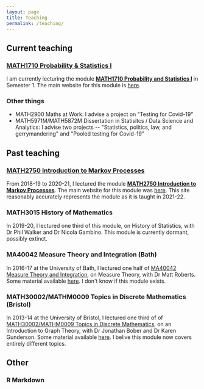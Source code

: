 ```yaml
---
layout: page
title: Teaching
permalink: /teaching/
---
```


## Current teaching

### [MATH1710 Probability & Statistics I](https://mpaldridge.github.io/math1710)

I am currently lecturing the module **[MATH1710 Probability and Statistics I](https://mpaldridge.github.io/math1710)** in Semester 1. The main website for this module is [here](https://mpaldridge.github.io/math1710).

### Other things

* MATH2900 Maths at Work: I advise a project on "Testing for Covid-19"
* MATH5971M/MATH5872M Dissertation in Statisitcs / Data Science and Analytics: I advise two projects -- "Statistics, politics, law, and gerrymandering" and "Pooled testing for Covid-19"

## Past teaching

### [MATH2750 Introduction to Markov Processes](https://mpaldridge.github.io/math2750)

From 2018-19 to 2020-21, I lectured the module **[MATH2750 Introduction to Markov Processes](https://mpaldridge.github.io/math2750)**. The main website for this module was [here](https://mpaldridge.github.io/math2750). This site reasonably accurately represents the module as it is taught in 2021-22.

### MATH3015 History of Mathematics

In 2019-20, I lectured one third of this module, on History of Statistics, with Dr Phil Walker and Dr Nicola Gambino. This module is currently dormant, possibly extinct.

### MA40042 Measure Theory and Integration (Bath)

In 2016-17 at the University of Bath, I lectured one half of [MA40042 Measure Theory and Integration](./ma40042/), on Measure Theory, with Dr Matt Roberts. Some material available [here](./ma40042/). I don't know if this module exists.

### MATH30002/MATHM0009 Topics in Discrete Mathematics (Bristol)

In 2013-14 at the University of Bristol, I lectured one third of of [MATH30002/MATHM0009 Topics in Discrete Mathematics](./math30002/), on an Introduction to Graph Theory, with Dr Jonathan Bober and Dr Karen Gunderson. Some material available [here](./ma40042/). I belive this module now covers entirely different topics.

## Other

### R Markdown
